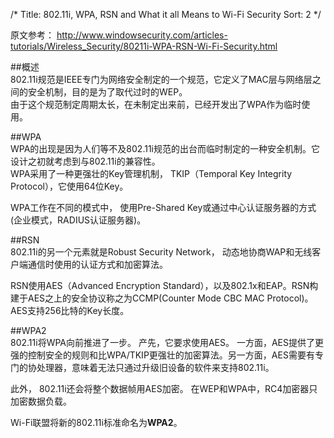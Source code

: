 /*
 Title: 802.11i, WPA, RSN and What it all Means to Wi-Fi Security
 Sort: 2
 */

原文参考： <http://www.windowsecurity.com/articles-tutorials/Wireless_Security/80211i-WPA-RSN-Wi-Fi-Security.html>  

##概述  
802.11i规范是IEEE专门为网络安全制定的一个规范，它定义了MAC层与网络层之间的安全机制，目的是为了取代过时的WEP。  
由于这个规范制定周期太长，在未制定出来前，已经开发出了WPA作为临时使用。  

##WPA  
WPA的出现是因为人们等不及802.11i规范的出台而临时制定的一种安全机制。它设计之初就考虑到与802.11i的兼容性。  
WPA采用了一种更强壮的Key管理机制， TKIP（Temporal Key Integrity Protocol），它使用64位Key。  

WPA工作在不同的模式中， 使用Pre-Shared Key或通过中心认证服务器的方式(企业模式，RADIUS认证服务器)。  


##RSN  
802.11i的另一个元素就是Robust Security Network， 动态地协商WAP和无线客户端通信时使用的认证方式和加密算法。

RSN使用AES（Advanced Encryption Standard），以及802.1x和EAP。RSN构建于AES之上的安全协议称之为CCMP(Counter Mode CBC MAC Protocol)。 AES支持256比特的Key长度。

##WPA2  
802.11i将WPA向前推进了一步。 产先，它要求使用AES。 一方面，AES提供了更强的控制安全的规则和比WPA/TKIP更强壮的加密算法。另一方面，AES需要有专门的协处理器，意味着无法只通过升级旧设备的软件来支持802.11i。   

此外， 802.11i还会将整个数据帧用AES加密。 在WEP和WPA中，RC4加密器只加密数据负载。 

Wi-Fi联盟将新的802.11i标准命名为**WPA2**。 


